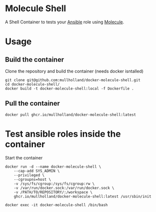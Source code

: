 # Molecule Shell

A Shell Container to tests your [Ansible](https://www.ansible.com/) role using [Molecule](https://molecule.readthedocs.io/en/stable/).

# Usage

## Build the container
Clone the repository and build the container (needs docker isntalled)
```
git clone git@github.com:mullholland/docker-molecule-shell.git
cd docker-molecule-shell/
docker build -t docker-molecule-shell:local -f Dockerfile .
```

## Pull the container
```
docker pull ghcr.io/mullholland/docker-molecule-shell:latest
```

# Test ansible roles inside the container
Start the container
```
docker run -d --name docker-molecule-shell \
    --cap-add SYS_ADMIN \
    --privileged \
    --cgroupns=host \
    -v /sys/fs/cgroup:/sys/fs/cgroup:rw \
    -v /var/run/docker.sock:/var/run/docker.sock \
    -v /PATH/TO/REPOSITORY/:/workspace \
    ghcr.io/mullholland/docker-molecule-shell:latest /usr/sbin/init

docker exec -it docker-molecule-shell /bin/bash
```
